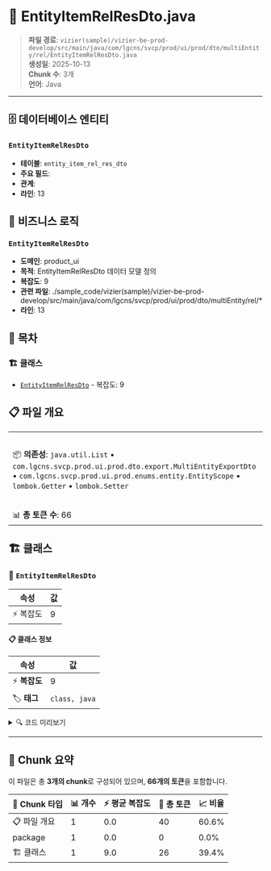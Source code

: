 # 📄 EntityItemRelResDto.java

> **파일 경로**: `vizier(sample)/vizier-be-prod-develop/src/main/java/com/lgcns/svcp/prod/ui/prod/dto/multiEntity/rel/EntityItemRelResDto.java`  
> **생성일**: 2025-10-13  
> **Chunk 수**: 3개  
> **언어**: Java
---


## 🗄️ 데이터베이스 엔티티

### `EntityItemRelResDto`
- **테이블**: `entity_item_rel_res_dto`
- **주요 필드**: 
- **관계**: 
- **라인**: 13


## 💼 비즈니스 로직

### `EntityItemRelResDto`
- **도메인**: product_ui
- **목적**: EntityItemRelResDto 데이터 모델 정의
- **복잡도**: 9
- **관련 파일**: ./sample_code/vizier(sample)/vizier-be-prod-develop/src/main/java/com/lgcns/svcp/prod/ui/prod/dto/multiEntity/rel/*
- **라인**: 13


## 📑 목차

### 🏗️ 클래스
- [`EntityItemRelResDto`](#class-entityitemrelresdto) - 복잡도: 9

## 📋 파일 개요

| | |
|--|--|
| 📦 **의존성**: `java.util.List` • `com.lgcns.svcp.prod.ui.prod.dto.export.MultiEntityExportDto` • `com.lgcns.svcp.prod.ui.prod.enums.entity.EntityScope` • `lombok.Getter` • `lombok.Setter` | ⚡ **총 복잡도**: 9 |
| 📊 **총 토큰 수**: 66 |  |



## 🏗️ 클래스

### <a id="class-entityitemrelresdto"></a>🎯 `EntityItemRelResDto`

| 속성 | 값 |
|------|----|
| ⚡ 복잡도 | 9 |



#### 📋 클래스 정보

| 속성 | 값 |
|------|----|
| ⚡ **복잡도** | 9 || 📍 **라인 범위** | 13-13 |
| 🏷️ **태그** | `class, java` |

<details>
<summary>🔍 코드 미리보기</summary>

```java
public class EntityItemRelResDto {
	private String itemCode;
	private String entityTypeCode;
	private String entityTypeName;
	private EntityScope entityScope;
	private int sortNo;
	private List<EntityObjRelResDto> objRel;
	private List<MultiEntityExportDto> multiEntityExportDtos;
}...
```

**Chunk 정보**
- 🆔 **ID**: `7e5a6bf41d6d`
- 📍 **라인**: 13-13
- 📊 **토큰**: 26
- 🏷️ **태그**: `class, java`

</details>

---





## 🧩 Chunk 요약

이 파일은 총 **3개의 chunk**로 구성되어 있으며, **66개의 토큰**을 포함합니다.

| 🧩 Chunk 타입 | 📊 개수 | ⚡ 평균 복잡도 | 📝 총 토큰 | 📈 비율 |
|---------------|--------|-------------|----------|--------|
| 📋 파일 개요 | 1 | 0.0 | 40 | 60.6% |
| package | 1 | 0.0 | 0 | 0.0% |
| 🏗️ 클래스 | 1 | 9.0 | 26 | 39.4% |

